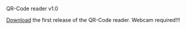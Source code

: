 QR-Code reader v1.0




[Download](https://github.com/Patrik3601/qrreader-demo/releases/tag/qr) the first release of the QR-Code reader.
Webcam required!!!